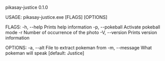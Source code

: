 pikasay-justice 0.1.0

USAGE:
    pikasay-justice.exe [FLAGS] [OPTIONS]

FLAGS:
    -h, --help        Prints help information
    -p, --pokeball    Activate pokeball mode
    -r                Number of occurrence of the photo
    -V, --version     Prints version information

OPTIONS:
    -a, --alt <alt>            File to extract pokeman from
    -m, --message <message>    What pokeman will speak [default: Justice]
